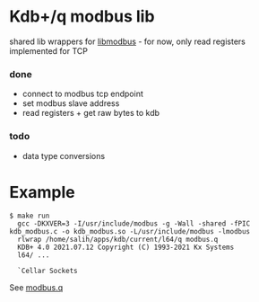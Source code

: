 # Kdb+/q modbus lib

shared lib wrappers for [libmodbus](https://libmodbus.org/) - for now, only read registers implemented for TCP

### done

- connect to modbus tcp endpoint
- set modbus slave address
- read registers + get raw bytes to kdb

### todo

- data type conversions

# Example

```
$ make run
  gcc -DKXVER=3 -I/usr/include/modbus -g -Wall -shared -fPIC kdb_modbus.c -o kdb_modbus.so -L/usr/include/modbus -lmodbus
  rlwrap /home/salih/apps/kdb/current/l64/q modbus.q
  KDB+ 4.0 2021.07.12 Copyright (C) 1993-2021 Kx Systems
  l64/ ...

  `Cellar Sockets
```
See [modbus.q](modbus.q)


